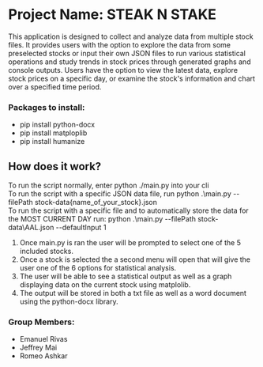 # Project Name: STEAK N STAKE

This application is designed to collect and analyze data from multiple stock files. It provides users with the option to explore the data from some preselected stocks or input their own JSON files to run various statistical operations and study trends in stock prices through generated graphs and console outputs. Users have the option to view the latest data, explore stock prices on a specific day, or examine the stock's information and chart over a specified time period.

### Packages to install:
  - pip install python-docx
  - pip install matploplib
  - pip install humanize

## How does it work?

To run the script normally, enter python ./main.py into your cli <br />
To run the script with a specific JSON data file, run python .\main.py --filePath stock-data\{name_of_your_stock}.json  <br />
To run the script with a specific file and to automatically store the data for the MOST CURRENT DAY run: python .\main.py --filePath stock-data\AAL.json --defaultInput 1 <br />


1. Once main.py is ran the user will be prompted to select one of the 5 included stocks.
2. Once a stock is selected the a second menu will open that will give the user one of the 6 options for statistical analysis.
3. The user will be able to see a statistical output as well as a graph displaying data on the current stock using matplolib.
4. The output will be stored in both a txt file as well as a word document using the python-docx library.


### Group Members:
- Emanuel Rivas
- Jeffrey Mai
- Romeo Ashkar
